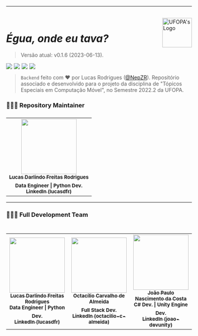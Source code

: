 <br><hr><br>
<img align="right" src="http://www.ufopa.edu.br/ppge/images/ppge/imagens/Ufopa_braso_PNG_fundo_transparente.png" style="width: 80px;" alt="UFOPA's Logo" />

<h1><i>Égua, onde eu tava?</i></h1>

> Versão atual: v0.1.6 (2023-06-13).

<img style="width: auto; padding-right: 5px;" src="https://img.shields.io/badge/Python-292e33?style=flat-square&logo=Python&logoColor=fff"><img style="width: auto; padding-right: 5px;" src="https://img.shields.io/badge/Docker-292e33?style=flat-square&logo=Docker&logoColor=fff"><img style="width: auto; padding-right: 5px;" src="https://img.shields.io/badge/FastAPI-292e33?style=flat-square&logo=FastAPI&logoColor=fff"><img style="width: auto; padding-right: 5px;" src="https://img.shields.io/badge/PostgreSQL-292e33?style=flat-square&logo=Postgresql&logoColor=fff">

> `Backend` feito com ❤️ por Lucas Rodrigues (<a href="https://github.com/NepZR/" target="_blank">@NepZR</a>). Repositório associado e desenvolvido para o projeto da disciplina de "Tópicos Especiais em Computação Móvel", no Semestre 2022.2 da UFOPA.

<h3 style="text-align: justify;">
  👨🏻‍💻 Repository Maintainer
</h3>

<table style="display: flex;">
  <tr>
    <td align="center"><a href="https://github.com/NepZR"><img style="width: 150px; height: 150;" src="https://avatars.githubusercontent.com/u/37887926" width="100px;" alt=""/><br /><sub><b>Lucas Darlindo Freitas Rodrigues</b></sub></a><br /><sub><b>Data Engineer | Python Dev.</sub></a><br /><a href="https://www.linkedin.com/in/lucasdfr"><sub><b>LinkedIn (lucasdfr)</b></sub></a></td>
  </tr>
<table>

---

<h3 style="text-align: justify;">
  👨🏻‍💻 Full Development Team
</h3>

<table style="display: flex;">
  <tr>
    <td align="center"><a href="https://github.com/NepZR"><img style="width: 150px; height: 150;" src="https://avatars.githubusercontent.com/u/37887926" width="100px;" alt=""/><br /><sub><b>Lucas Darlindo Freitas Rodrigues</b></sub></a><br /><sub><b>Data Engineer | Python Dev.</sub></a><br /><a href="https://www.linkedin.com/in/lucasdfr"><sub><b>LinkedIn (lucasdfr)</b></sub></a></td>
    <td align="center"><a href="https://github.com/octaroxas"><img style="width: 150px; height: 150;" src="https://avatars.githubusercontent.com/u/46870808?v=4" width="100px;" alt=""/><br /><sub><b>Octacílio Carvalho de Almeida</b></sub></a><br /><sub><b>Full Stack Dev.</sub></a><br /><a href="https://www.linkedin.com/in/octacilio-c-almeida"><sub><b>LinkedIn (octacilio-c-almeida)</b></sub></a></td>
    <td align="center"><a href="https://github.com/J-NSC"><img style="width: 150px; height: 150;" src="https://avatars.githubusercontent.com/u/58124203?v=4" width="100px;" alt=""/><br /><sub><b>João Paulo Nascimento da Costa</b></sub></a><br /><sub><b>C# Dev. | Unity Engine Dev.</sub></a><br /><a href="https://www.linkedin.com/in/joao-devunity"><sub><b>LinkedIn (joao-devunity)</b></sub></a></td>
  </tr>
<table>
